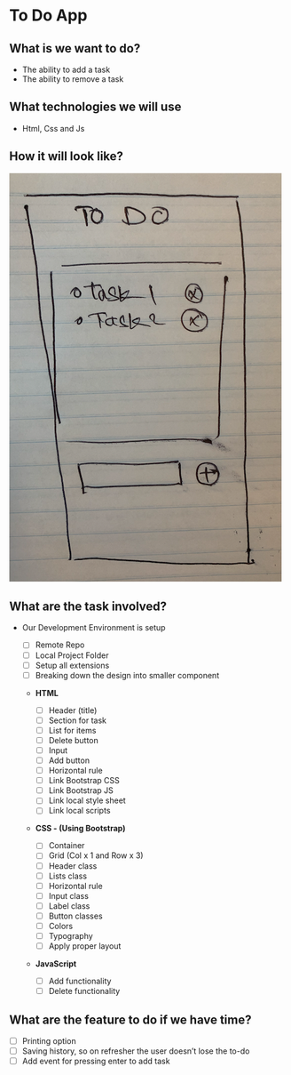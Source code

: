 # To Do App

## What is we want to do?

- The ability to add a task
- The ability to remove a task

## What technologies we will use

- Html, Css and Js

## How it will look like?

![IMG_0926.HEIC](./images/design.png)

## What are the task involved?

- Our Development Environment is setup

  - [ ] Remote Repo
  - [ ] Local Project Folder
  - [ ] Setup all extensions
  - [ ] Breaking down the design into smaller component

  - **HTML**

    - [ ] Header (title)
    - [ ] Section for task
    - [ ] List for items
    - [ ] Delete button
    - [ ] Input
    - [ ] Add button
    - [ ] Horizontal rule
    - [ ] Link Bootstrap CSS
    - [ ] Link Bootstrap JS
    - [ ] Link local style sheet
    - [ ] Link local scripts

  - **CSS - (Using Bootstrap)**

    - [ ] Container
    - [ ] Grid (Col x 1 and Row x 3)
    - [ ] Header class
    - [ ] Lists class
    - [ ] Horizontal rule
    - [ ] Input class
    - [ ] Label class
    - [ ] Button classes
    - [ ] Colors
    - [ ] Typography
    - [ ] Apply proper layout

  - **JavaScript**
    - [ ] Add functionality
    - [ ] Delete functionality

## What are the feature to do if we have time?

- [ ] Printing option
- [ ] Saving history, so on refresher the user doesn’t lose the to-do
- [ ] Add event for pressing enter to add task
